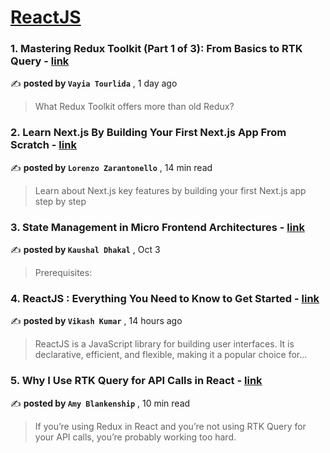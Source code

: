 
<h1><a href=https://medium.com/tag/reactjs/recommended target="_blank" rel="noopener noreferrer">ReactJS</a></h1>
<h3>1. Mastering Redux Toolkit (Part 1 of 3): From Basics to RTK Query - <a href=https://medium.com/@tourlidavagia/mastering-redux-toolkit-part-1-of-3-from-basics-to-rtk-query-dec06d4f8cd2?source=tag_recommended_feed---------0-84----------reactjs----------05525cbb_ed4a_4fb5_a45c_47673ffb613e------- target="_blank" rel="noopener noreferrer">link</a></h3>

✍️ **posted by `Vayia Tourlida`** <date> , 1 day ago</date>

<blockquote>What Redux Toolkit offers more than old Redux?</blockquote>

<h3>2. Learn Next.js By Building Your First Next.js App From Scratch - <a href=https://medium.com/gitconnected/learn-next-js-by-building-your-first-next-js-app-from-scratch-8ec7cc93a9cb?source=tag_recommended_feed---------1-107----------reactjs----------05525cbb_ed4a_4fb5_a45c_47673ffb613e------- target="_blank" rel="noopener noreferrer">link</a></h3>

✍️ **posted by `Lorenzo Zarantonello`** <date> , 14 min read</date>

<blockquote>Learn about Next.js key features by building your first Next.js app step by step</blockquote>

<h3>3. State Management in Micro Frontend Architectures - <a href=https://medium.com/@kaushaldhakal40/state-management-in-micro-frontend-architectures-23d6f827c918?source=tag_recommended_feed---------2-85----------reactjs----------05525cbb_ed4a_4fb5_a45c_47673ffb613e------- target="_blank" rel="noopener noreferrer">link</a></h3>

✍️ **posted by `Kaushal Dhakal`** <date> , Oct 3</date>

<blockquote>Prerequisites:</blockquote>

<h3>4. ReactJS : Everything You Need to Know to Get Started - <a href=https://medium.com/@sdekumarvikash/reactjs-everything-you-need-to-know-to-get-started-8e8d0c56a798?source=tag_recommended_feed---------3-84----------reactjs----------05525cbb_ed4a_4fb5_a45c_47673ffb613e------- target="_blank" rel="noopener noreferrer">link</a></h3>

✍️ **posted by `Vikash Kumar`** <date> , 14 hours ago</date>

<blockquote>ReactJS is a JavaScript library for building user interfaces. It is declarative, efficient, and flexible, making it a popular choice for…</blockquote>

<h3>5. Why I Use RTK Query for API Calls in React - <a href=https://medium.com/codex/why-i-use-rtk-query-for-api-calls-in-react-fee9e2a4538?source=tag_recommended_feed---------4-107----------reactjs----------05525cbb_ed4a_4fb5_a45c_47673ffb613e------- target="_blank" rel="noopener noreferrer">link</a></h3>

✍️ **posted by `Amy Blankenship`** <date> , 10 min read</date>

<blockquote>If you’re using Redux in React and you’re not using RTK Query for your API calls, you’re probably working too hard.</blockquote>

